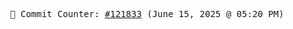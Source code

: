 <p align="center">
    <samp>
        📮 Commit Counter: <a href="https://github.com/Javascript-void0/Javascript-void0/commits/main">#121833</a> (June 15, 2025 @ 05:20 PM)
    </samp>
</p>